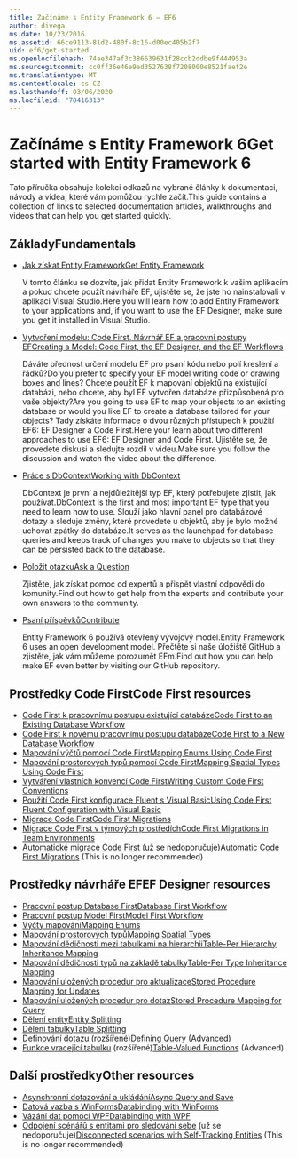 ```yaml
---
title: Začínáme s Entity Framework 6 – EF6
author: divega
ms.date: 10/23/2016
ms.assetid: 66ce9113-81d2-480f-8c16-d00ec405b2f7
uid: ef6/get-started
ms.openlocfilehash: 74ae347af3c386639631f28ccb2ddbe9f444953a
ms.sourcegitcommit: cc0ff36e46e9ed3527638f7208000e8521faef2e
ms.translationtype: MT
ms.contentlocale: cs-CZ
ms.lasthandoff: 03/06/2020
ms.locfileid: "78416313"
---
```

# <a name="get-started-with-entity-framework-6"></a><span data-ttu-id="944e3-102">Začínáme s Entity Framework 6</span><span class="sxs-lookup"><span data-stu-id="944e3-102">Get started with Entity Framework 6</span></span>

<span data-ttu-id="944e3-103">Tato příručka obsahuje kolekci odkazů na vybrané články k dokumentaci, návody a videa, které vám pomůžou rychle začít.</span><span class="sxs-lookup"><span data-stu-id="944e3-103">This guide contains a collection of links to selected documentation articles, walkthroughs and videos that can help you get started quickly.</span></span>

## <a name="fundamentals"></a><span data-ttu-id="944e3-104">Základy</span><span class="sxs-lookup"><span data-stu-id="944e3-104">Fundamentals</span></span>

* [<span data-ttu-id="944e3-105">Jak získat Entity Framework</span><span class="sxs-lookup"><span data-stu-id="944e3-105">Get Entity Framework</span></span>](~/ef6/fundamentals/install.md)

  <span data-ttu-id="944e3-106">V tomto článku se dozvíte, jak přidat Entity Framework k vašim aplikacím a pokud chcete použít návrháře EF, ujistěte se, že jste ho nainstalovali v aplikaci Visual Studio.</span><span class="sxs-lookup"><span data-stu-id="944e3-106">Here you will learn how to add Entity Framework to your applications and, if you want to use the EF Designer, make sure you get it installed in Visual Studio.</span></span>

* [<span data-ttu-id="944e3-107">Vytvoření modelu: Code First, Návrhář EF a pracovní postupy EF</span><span class="sxs-lookup"><span data-stu-id="944e3-107">Creating a Model: Code First, the EF Designer, and the EF Workflows</span></span>](~/ef6/modeling/index.md)

  <span data-ttu-id="944e3-108">Dáváte přednost určení modelu EF pro psaní kódu nebo polí kreslení a řádků?</span><span class="sxs-lookup"><span data-stu-id="944e3-108">Do you prefer to specify your EF model writing code or drawing boxes and lines?</span></span>
<span data-ttu-id="944e3-109">Chcete použít EF k mapování objektů na existující databázi, nebo chcete, aby byl EF vytvořen databáze přizpůsobená pro vaše objekty?</span><span class="sxs-lookup"><span data-stu-id="944e3-109">Are you going to use EF to map your objects to an existing database or would you like EF to create a database tailored for your objects?</span></span>
<span data-ttu-id="944e3-110">Tady získáte informace o dvou různých přístupech k použití EF6: EF Designer a Code First.</span><span class="sxs-lookup"><span data-stu-id="944e3-110">Here your learn about two different approaches to use EF6: EF Designer and Code First.</span></span>
<span data-ttu-id="944e3-111">Ujistěte se, že provedete diskusi a sledujte rozdíl v videu.</span><span class="sxs-lookup"><span data-stu-id="944e3-111">Make sure you follow the discussion and watch the video about the difference.</span></span>

* [<span data-ttu-id="944e3-112">Práce s DbContext</span><span class="sxs-lookup"><span data-stu-id="944e3-112">Working with DbContext</span></span>](~/ef6/fundamentals/working-with-dbcontext.md)

  <span data-ttu-id="944e3-113">DbContext je první a nejdůležitější typ EF, který potřebujete zjistit, jak používat.</span><span class="sxs-lookup"><span data-stu-id="944e3-113">DbContext is the first and most important EF type that you need to learn how to use.</span></span> <span data-ttu-id="944e3-114">Slouží jako hlavní panel pro databázové dotazy a sleduje změny, které provedete u objektů, aby je bylo možné uchovat zpátky do databáze.</span><span class="sxs-lookup"><span data-stu-id="944e3-114">It serves as the launchpad for database queries and keeps track of changes you make to objects so that they can be persisted back to the database.</span></span>

* [<span data-ttu-id="944e3-115">Položit otázku</span><span class="sxs-lookup"><span data-stu-id="944e3-115">Ask a Question</span></span>](~/ef6/resources/get-help.md)

  <span data-ttu-id="944e3-116">Zjistěte, jak získat pomoc od expertů a přispět vlastní odpovědi do komunity.</span><span class="sxs-lookup"><span data-stu-id="944e3-116">Find out how to get help from the experts and contribute your own answers to the community.</span></span>

* [<span data-ttu-id="944e3-117">Psaní příspěvků</span><span class="sxs-lookup"><span data-stu-id="944e3-117">Contribute</span></span>](https://github.com/aspnet/EntityFramework6/)

  <span data-ttu-id="944e3-118">Entity Framework 6 používá otevřený vývojový model.</span><span class="sxs-lookup"><span data-stu-id="944e3-118">Entity Framework 6 uses an open development model.</span></span> <span data-ttu-id="944e3-119">Přečtěte si naše úložiště GitHub a zjistěte, jak vám můžeme porozumět EFm.</span><span class="sxs-lookup"><span data-stu-id="944e3-119">Find out how you can help make EF even better by visiting our GitHub repository.</span></span>

## <a name="code-first-resources"></a><span data-ttu-id="944e3-120">Prostředky Code First</span><span class="sxs-lookup"><span data-stu-id="944e3-120">Code First resources</span></span>

  - [<span data-ttu-id="944e3-121">Code First k pracovnímu postupu existující databáze</span><span class="sxs-lookup"><span data-stu-id="944e3-121">Code First to an Existing Database Workflow</span></span>](~/ef6/modeling/code-first/workflows/existing-database.md)
  - [<span data-ttu-id="944e3-122">Code First k novému pracovnímu postupu databáze</span><span class="sxs-lookup"><span data-stu-id="944e3-122">Code First to a New Database Workflow</span></span>](~/ef6/modeling/code-first/workflows/new-database.md)
  - [<span data-ttu-id="944e3-123">Mapování výčtů pomocí Code First</span><span class="sxs-lookup"><span data-stu-id="944e3-123">Mapping Enums Using Code First</span></span>](~/ef6/modeling/code-first/data-types/enums.md)
  - [<span data-ttu-id="944e3-124">Mapování prostorových typů pomocí Code First</span><span class="sxs-lookup"><span data-stu-id="944e3-124">Mapping Spatial Types Using Code First</span></span>](~/ef6/modeling/code-first/data-types/spatial.md)
  - [<span data-ttu-id="944e3-125">Vytváření vlastních konvencí Code First</span><span class="sxs-lookup"><span data-stu-id="944e3-125">Writing Custom Code First Conventions</span></span>](~/ef6/modeling/code-first/conventions/custom.md)
  - [<span data-ttu-id="944e3-126">Použití Code First konfigurace Fluent s Visual Basic</span><span class="sxs-lookup"><span data-stu-id="944e3-126">Using Code First Fluent Configuration with Visual Basic</span></span>](~/ef6/modeling/code-first/fluent/vb.md)
  - [<span data-ttu-id="944e3-127">Migrace Code First</span><span class="sxs-lookup"><span data-stu-id="944e3-127">Code First Migrations</span></span>](~/ef6/modeling/code-first/migrations/index.md)
  - [<span data-ttu-id="944e3-128">Migrace Code First v týmových prostředích</span><span class="sxs-lookup"><span data-stu-id="944e3-128">Code First Migrations in Team Environments</span></span>](~/ef6/modeling/code-first/migrations/teams.md)
  - <span data-ttu-id="944e3-129">[Automatické migrace Code First](~/ef6/modeling/code-first/migrations/automatic.md) (už se nedoporučuje)</span><span class="sxs-lookup"><span data-stu-id="944e3-129">[Automatic Code First Migrations](~/ef6/modeling/code-first/migrations/automatic.md) (This is no longer recommended)</span></span>

## <a name="ef-designer-resources"></a><span data-ttu-id="944e3-130">Prostředky návrháře EF</span><span class="sxs-lookup"><span data-stu-id="944e3-130">EF Designer resources</span></span>
  - [<span data-ttu-id="944e3-131">Pracovní postup Database First</span><span class="sxs-lookup"><span data-stu-id="944e3-131">Database First Workflow</span></span>](~/ef6/modeling/designer/workflows/database-first.md)
  - [<span data-ttu-id="944e3-132">Pracovní postup Model First</span><span class="sxs-lookup"><span data-stu-id="944e3-132">Model First Workflow</span></span>](~/ef6/modeling/designer/workflows/model-first.md)
  - [<span data-ttu-id="944e3-133">Výčty mapování</span><span class="sxs-lookup"><span data-stu-id="944e3-133">Mapping Enums</span></span>](~/ef6/modeling/designer/data-types/enums.md)
  - [<span data-ttu-id="944e3-134">Mapování prostorových typů</span><span class="sxs-lookup"><span data-stu-id="944e3-134">Mapping Spatial Types</span></span>](~/ef6/modeling/designer/data-types/spatial.md)
  - [<span data-ttu-id="944e3-135">Mapování dědičnosti mezi tabulkami na hierarchii</span><span class="sxs-lookup"><span data-stu-id="944e3-135">Table-Per Hierarchy Inheritance Mapping</span></span>](~/ef6/modeling/designer/inheritance/tph.md)
  - [<span data-ttu-id="944e3-136">Mapování dědičnosti typů na základě tabulky</span><span class="sxs-lookup"><span data-stu-id="944e3-136">Table-Per Type Inheritance Mapping</span></span>](~/ef6/modeling/designer/inheritance/tpt.md)
  - [<span data-ttu-id="944e3-137">Mapování uložených procedur pro aktualizace</span><span class="sxs-lookup"><span data-stu-id="944e3-137">Stored Procedure Mapping for Updates</span></span>](~/ef6/modeling/designer/stored-procedures/cud.md)
  - [<span data-ttu-id="944e3-138">Mapování uložených procedur pro dotaz</span><span class="sxs-lookup"><span data-stu-id="944e3-138">Stored Procedure Mapping for Query</span></span>](~/ef6/modeling/designer/stored-procedures/query.md)
  - [<span data-ttu-id="944e3-139">Dělení entity</span><span class="sxs-lookup"><span data-stu-id="944e3-139">Entity Splitting</span></span>](~/ef6/modeling/designer/entity-splitting.md)
  - [<span data-ttu-id="944e3-140">Dělení tabulky</span><span class="sxs-lookup"><span data-stu-id="944e3-140">Table Splitting</span></span>](~/ef6/modeling/designer/table-splitting.md)
  - <span data-ttu-id="944e3-141">[Definování dotazu](~/ef6/modeling/designer/advanced/defining-query.md) (rozšířené)</span><span class="sxs-lookup"><span data-stu-id="944e3-141">[Defining Query](~/ef6/modeling/designer/advanced/defining-query.md) (Advanced)</span></span>
  - <span data-ttu-id="944e3-142">[Funkce vracející tabulku](~/ef6/modeling/designer/advanced/tvfs.md) (rozšířené)</span><span class="sxs-lookup"><span data-stu-id="944e3-142">[Table-Valued Functions](~/ef6/modeling/designer/advanced/tvfs.md) (Advanced)</span></span>

## <a name="other-resources"></a><span data-ttu-id="944e3-143">Další prostředky</span><span class="sxs-lookup"><span data-stu-id="944e3-143">Other resources</span></span>
  - [<span data-ttu-id="944e3-144">Asynchronní dotazování a ukládání</span><span class="sxs-lookup"><span data-stu-id="944e3-144">Async Query and Save</span></span>](~/ef6/fundamentals/async.md)
  - [<span data-ttu-id="944e3-145">Datová vazba s WinForms</span><span class="sxs-lookup"><span data-stu-id="944e3-145">Databinding with WinForms</span></span>](~/ef6/fundamentals/databinding/winforms.md)
  - [<span data-ttu-id="944e3-146">Vázání dat pomocí WPF</span><span class="sxs-lookup"><span data-stu-id="944e3-146">Databinding with WPF</span></span>](~/ef6/fundamentals/databinding/wpf.md)
  - <span data-ttu-id="944e3-147">[Odpojení scénářů s entitami pro sledování sebe](~/ef6/fundamentals/disconnected-entities/self-tracking-entities/walkthrough.md) (už se nedoporučuje)</span><span class="sxs-lookup"><span data-stu-id="944e3-147">[Disconnected scenarios with Self-Tracking Entities](~/ef6/fundamentals/disconnected-entities/self-tracking-entities/walkthrough.md) (This is no longer recommended)</span></span>
